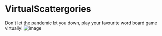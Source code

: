 # VirtualScattergories

Don't let the pandemic let you down, play your favourite word board game virtually!
![image](https://user-images.githubusercontent.com/60556379/150661551-a2c3e484-8c93-4340-8d0d-0a451473cb60.png)
